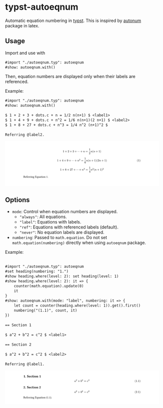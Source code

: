 
# typst-autoeqnum

Automatic equation numbering in [typst](https://typst.app/).
This is inspired by [autonum](https://ctan.org/pkg/autonum) package in latex.

## Usage

Import and use with
```typst
#import "./autoeqnum.typ": autoeqnum
#show: autoeqnum.with()
```

Then, equation numbers are displayed only when their labels are referenced.

Example:

```typst
#import "./autoeqnum.typ": autoeqnum
#show: autoeqnum.with()

$ 1 + 2 + 3 + dots.c + n = 1/2 n(n+1) $ <label1>
$ 1 + 4 + 9 + dots.c + n^2 = 1/6 n(n+1)(2 n+1) $ <label2>
$ 1 + 8 + 27 + dots.c + n^3 = 1/4 n^2 (n+1)^2 $

Referring @label2.
```

![example 1](./example1.png)

## Options

- `mode`: Control when equation numbers are displayed.
  - `"always"`: All equations.
  - `"label"`: Equations with labels.
  - `"ref"`: Equations with referenced labels (default).
  - `"never"`: No equation labels are displayed.
- `numbering`: Passed to `math.equation`.
  Do not set `math.equation(numbering)` directly when using `autoeqnum` package.

Example:

```typst

#import "./autoeqnum.typ": autoeqnum
#set heading(numbering: "1.")
#show heading.where(level: 2): set heading(level: 1)
#show heading.where(level: 2): it => {
	counter(math.equation).update(0)
	it
}
#show: autoeqnum.with(mode: "label", numbering: it => {
	let count = counter(heading.where(level: 1)).get().first()
	numbering("(1.1)", count, it)
})

== Section 1

$ a^2 + b^2 = c^2 $ <label1>

== Section 2

$ a^2 + b^2 = c^2 $ <label2>

Referring @label1.
```

![example 2](./example2.png)
